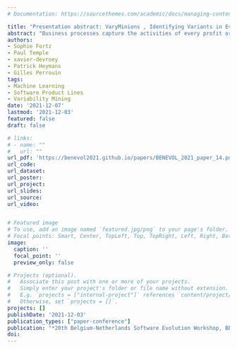 ```yaml
---
# Documentation: https://sourcethemes.com/academic/docs/managing-content/

title: "Presentation abstract: VaryMinions , Identifying Variants in Event Logs with RNNs"
abstract: "Business processes capture the activities of every profit or non-profit, public or private organisation, coordinating humans and software to collectively deliver value. As organisations evolve, new needs appear: e.g., handling a change in the law about reimbursing travel expenses at the university. These needs lead to the emergence of process variants, differing in their control flow or performance while having commonalities with the original processes. The execution of a process consists in an ordered sequence of events, constituting an event trace. Such traces can be examined to identify and solve potential is- sues. In the context of process variants, one trace will however usually concern a subset of the variants and identifying these variants is a prerequisite to any maintenance activity. Unfortunately, event logs do not usually contain information about the specific variant (or set of variants) which (could have) produced the event traces, which can prevent practitioners from identifying and reproducing the context of the problem that has to be fixed. While there is a growing interest to employ ML techniques for VIS engineering, to the best of our knowledge, classification of variants from behavioural traces using ML techniques has not been studied yet. We provided a first experiment of the usage of two types of Recurrent Neural Networks (RNNs) to predict the candidate variant(s) that could produce a given event trace. An implementation of our approach with the full results is openly available."
authors:
- Sophie Fortz
- Paul Temple
- xavier-devroey
- Patrick Heymans
- Gilles Perrouin
tags:
- Machine Learning
- Software Product Lines
- Variability Mining
date: '2021-12-07'
lastmod: '2021-12-03'
featured: false
draft: false

# links:
# - name: ""
#   url: ""
url_pdf: 'https://benevol2021.github.io/papers/BENEVOL_2021_paper_14.pdf'
url_code:
url_dataset:
url_poster:
url_project:
url_slides:
url_source:
url_video:


# Featured image
# To use, add an image named `featured.jpg/png` to your page's folder.
# Focal points: Smart, Center, TopLeft, Top, TopRight, Left, Right, BottomLeft, Bottom, BottomRight.
image:
  caption: ''
  focal_point: ''
  preview_only: false

# Projects (optional).
#   Associate this post with one or more of your projects.
#   Simply enter your project's folder or file name without extension.
#   E.g. `projects = ["internal-project"]` references `content/project/deep-learning/index.md`.
#   Otherwise, set `projects = []`.
projects: []
publishDate: '2021-12-03'
publication_types: ["paper-conference"]
publication: "*20th Belgium-Netherlands Software Evolution Workshop, BENEVOL '21*"
doi:
---
```

